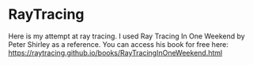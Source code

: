 # RayTracing

Here is my attempt at ray tracing.
I used Ray Tracing In One Weekend by Peter Shirley as a reference. You can access his book for free here:
https://raytracing.github.io/books/RayTracingInOneWeekend.html
